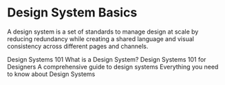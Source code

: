 # Design System Basics

A design system is a set of standards to manage design at scale by reducing redundancy while creating a shared language and visual consistency across different pages and channels.

<BadgeLink colorScheme='yellow' badgeText='Read' href='https://www.nngroup.com/articles/design-systems-101/'>Design Systems 101</BadgeLink>
<BadgeLink colorScheme='blue' badgeText='Watch' href='https://www.youtube.com/watch?v=wc5krC28ynQ'>What is a Design System? Design Systems 101 for Designers</BadgeLink>
<BadgeLink colorScheme='yellow' badgeText='Read' href='https://www.invisionapp.com/inside-design/guide-to-design-systems/'>A comprehensive guide to design systems</BadgeLink>
<BadgeLink colorScheme='yellow' badgeText='Read' href='https://uxdesign.cc/everything-you-need-to-know-about-design-systems-54b109851969'>Everything you need to know about Design Systems</BadgeLink>




